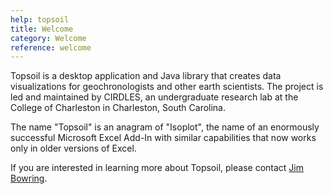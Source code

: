```yaml
---
help: topsoil
title: Welcome
category: Welcome
reference: welcome
---
```


Topsoil is a desktop application and Java library that creates data visualizations for geochronologists and other earth scientists. The project is led and maintained by CIRDLES, an undergraduate research lab at the College of Charleston in Charleston, South Carolina.

The name "Topsoil" is an anagram of "Isoplot", the name of an enormously successful Microsoft Excel Add-In with similar capabilities that now works only in older versions of Excel.

If you are interested in learning more about Topsoil, please contact <a href="mailto:bowringj@cofc.edu?subject=CIRDLES">Jim Bowring</a>.